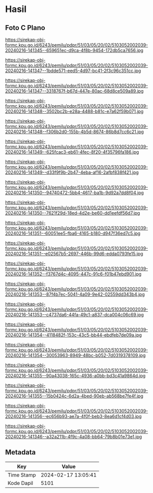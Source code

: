 # Hasil

## Foto C Plano

https://sirekap-obj-formc.kpu.go.id/6243/pemilu/pdpr/51/03/05/20/02/5103052002039-20240216-141345--659651ec-d9ca-4f8b-9454-172db5ca7656.jpg

https://sirekap-obj-formc.kpu.go.id/6243/pemilu/pdpr/51/03/05/20/02/5103052002039-20240216-141347--1bdde571-eed5-4d97-bc41-2f3c96c351cc.jpg

https://sirekap-obj-formc.kpu.go.id/6243/pemilu/pdpr/51/03/05/20/02/5103052002039-20240216-141347--3318767f-b67d-447e-80ac-68d8ce509a89.jpg

https://sirekap-obj-formc.kpu.go.id/6243/pemilu/pdpr/51/03/05/20/02/5103052002039-20240216-141348--3502bc2b-e28a-4488-b81c-e7a62f59b071.jpg

https://sirekap-obj-formc.kpu.go.id/6243/pemilu/pdpr/51/03/05/20/02/5103052002039-20240216-141348--f306b2d0-155b-4b5d-8674-86b8d7cc6c21.jpg

https://sirekap-obj-formc.kpu.go.id/6243/pemilu/pdpr/51/03/05/20/02/5103052002039-20240216-141349--625fcac3-eb61-4fec-8f20-4f35796fa186.jpg

https://sirekap-obj-formc.kpu.go.id/6243/pemilu/pdpr/51/03/05/20/02/5103052002039-20240216-141349--d33f9f9b-2b47-4eba-af16-2afbf838f421.jpg

https://sirekap-obj-formc.kpu.go.id/6243/pemilu/pdpr/51/03/05/20/02/5103052002039-20240216-141350--94740472-5bb4-4617-ba1b-9d92a7dd8f04.jpg

https://sirekap-obj-formc.kpu.go.id/6243/pemilu/pdpr/51/03/05/20/02/5103052002039-20240216-141350--7621f29d-18ed-4d2e-be60-dd1eefdf56d7.jpg

https://sirekap-obj-formc.kpu.go.id/6243/pemilu/pdpr/51/03/05/20/02/5103052002039-20240216-141351--60051ee5-fba6-4165-b180-d947f36ed7c5.jpg

https://sirekap-obj-formc.kpu.go.id/6243/pemilu/pdpr/51/03/05/20/02/5103052002039-20240216-141351--e02567b5-2697-446b-99d6-edda0793fe15.jpg

https://sirekap-obj-formc.kpu.go.id/6243/pemilu/pdpr/51/03/05/20/02/5103052002039-20240216-141352--f3767d4c-4095-447c-91c6-f01b47ebd901.jpg

https://sirekap-obj-formc.kpu.go.id/6243/pemilu/pdpr/51/03/05/20/02/5103052002039-20240216-141353--87f4b7ec-5041-4a09-9e42-02559dd343b4.jpg

https://sirekap-obj-formc.kpu.go.id/6243/pemilu/pdpr/51/03/05/20/02/5103052002039-20240216-141353--c4737da6-44fa-49c1-a837-dca004c06c69.jpg

https://sirekap-obj-formc.kpu.go.id/6243/pemilu/pdpr/51/03/05/20/02/5103052002039-20240216-141354--4118482f-153c-43c5-bb44-ebdfeb7de09a.jpg

https://sirekap-obj-formc.kpu.go.id/6243/pemilu/pdpr/51/03/05/20/02/5103052002039-20240216-141354--30053963-8949-48bc-b052-7d0319378109.jpg

https://sirekap-obj-formc.kpu.go.id/6243/pemilu/pdpr/51/03/05/20/02/5103052002039-20240216-141355--90a43038-165c-4936-a0bb-bd3c41a9864d.jpg

https://sirekap-obj-formc.kpu.go.id/6243/pemilu/pdpr/51/03/05/20/02/5103052002039-20240216-141355--15b0424c-6d2a-4bed-90eb-ab568be7fe4f.jpg

https://sirekap-obj-formc.kpu.go.id/6243/pemilu/pdpr/51/03/05/20/02/5103052002039-20240216-141356--ec656b93-ae7a-4f0f-beb3-8ea6d1cf4d03.jpg

https://sirekap-obj-formc.kpu.go.id/6243/pemilu/pdpr/51/03/05/20/02/5103052002039-20240216-141346--a32a211b-4f9c-4a08-bb64-79b8b01e73e1.jpg


## Metadata

| Key        | Value               |
| ---------- | ------------------- |
| Time Stamp | 2024-02-17 13:05:41 |
| Kode Dapil | 5101                |




